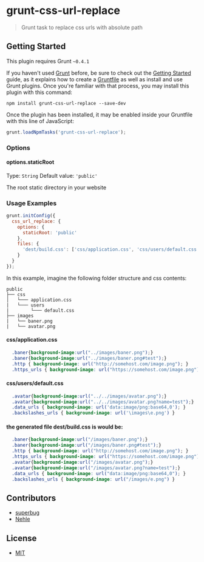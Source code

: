 # grunt-css-url-replace

> Grunt task to replace css urls with absolute path

## Getting Started
This plugin requires Grunt `~0.4.1`

If you haven't used [Grunt](http://gruntjs.com/) before, be sure to check out the [Getting Started](http://gruntjs.com/getting-started) guide, as it explains how to create a [Gruntfile](http://gruntjs.com/sample-gruntfile) as well as install and use Grunt plugins. Once you're familiar with that process, you may install this plugin with this command:

```shell
npm install grunt-css-url-replace --save-dev
```

Once the plugin has been installed, it may be enabled inside your Gruntfile with this line of JavaScript:

```js
grunt.loadNpmTasks('grunt-css-url-replace');
```

### Options

#### options.staticRoot
Type: `String`
Default value: `'public'`

The root static directory in your website

### Usage Examples

```js
grunt.initConfig({
  css_url_replace: {
    options: {
      staticRoot: 'public'
    },
    files: {
      'dest/build.css': ['css/application.css', 'css/users/default.css']
    }
  }
});
```

In this example, imagine the following folder structure and css contents:

```
public
├── css
│   └─── application.css
|   └─── users
|        └─── default.css
├── images
|   └── baner.png
|   └── avatar.png
```

#### css/application.css
```css
  .baner{background-image:url("../images/baner.png");}
  .baner{background-image:url("../images/baner.png#test");}
  .http { background-image: url("http://somehost.com/image.png"); }
  .https_urls { background-image: url("https://somehost.com/image.png"); }
```

#### css/users/default.css
```css
  .avatar{background-image:url("../../images/avatar.png");}
  .avatar{background-image:url("../../images/avatar.png?name=test");}
  .data_urls { background-image: url('data:image/png:base64,0'); }
  .backslashes_urls { background-image: url('\images\e.png') }
```

#### the generated file dest/build.css is would be:
```css
  .baner{background-image:url("/images/baner.png");}
  .baner{background-image:url("/images/baner.png#test");}
  .http { background-image: url("http://somehost.com/image.png"); }
  .https_urls { background-image: url("https://somehost.com/image.png"); }
  .avatar{background-image:url("/images/avatar.png");}
  .avatar{background-image:url("/images/avatar.png?name=test");}
  .data_urls { background-image: url("data:image/png:base64,0"); }
  .backslashes_urls { background-image: url("/images/e.png") }
```

## Contributors
* [superbug](https://github.com/superbug)
* [Nehle](https://github.com/Nehle)

## License
* [MIT](https://github.com/nanjingboy/grunt-css-url-replace/blob/master/LICENSE-MIT)